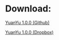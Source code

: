 Download:
=======

[YuanYu 1.0.0 (Github)](https://github.com/yenw/yuanyu/releases/download/1.0.0/YuanYu.1.0.0.zip)

[YuanYu 1.0.0 (Dropbox)](https://www.dropbox.com/s/08tv0e5odu4r6n3/YuanYu%201.0.0.zip?dl=0)

